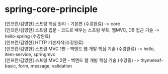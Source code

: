 # spring-core-principle
[인프런/김영한] 스프링 핵심 원리 - 기본편 (수강완료) -> core <br>
[인프런/김영한] 스프링 입문 - 코드로 배우는 스프링 부트, 웹MVC, DB 접근 기술 -> hello-spring (수강완료) <br>
[인프런/김영한] HTTP 기본지식(수강완료)<br>
[인프런/김영한] 스프링 MVC 1편 - 백엔드 웹 개발 핵심 기술 (수강완료) -> hello, item-service, springmvc <br>
[인프런/김영한] 스프링 MVC 2편 - 백엔드 웹 개발 핵심 기술 (수강중) -> thymeleaf-basic, form, message, validation <br>

